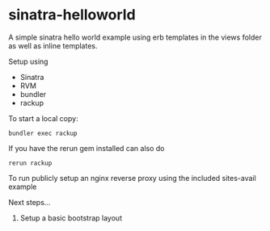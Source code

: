 # sinatra-helloworld
A simple sinatra hello world example using erb templates in the views folder as well as inline templates.

Setup using
* Sinatra
* RVM
* bundler
* rackup

To start a local copy:
~~~~
bundler exec rackup
~~~~

If you have the rerun gem installed can also do
~~~~
rerun rackup
~~~~

To run publicly setup an nginx reverse proxy using the included sites-avail example

Next steps...
1. Setup a basic bootstrap layout
